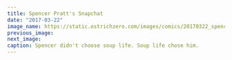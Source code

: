 ```yaml
---
title: Spencer Pratt's Snapchat
date: "2017-03-22"
image_name: https://static.ostrichzero.com/images/comics/20170322_spencer.png
previous_image:
next_image:
caption: Spencer didn't choose soup life. Soup life chose him.
---
```


